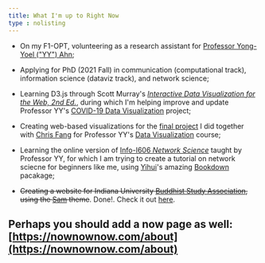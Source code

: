 ```yaml
---
title: What I'm up to Right Now
type : nolisting
---
```

- On my F1-OPT, volunteering as a research assistant for [Professor Yong-Yoel ("YY") Ahn](https://yongyeol.com/);

- Applying for PhD (2021 Fall) in communication (computational track), information science (dataviz track), and network science;

- Learning D3.js through Scott Murray's [*Interactive Data Visualization for the Web, 2nd Ed.*](https://alignedleft.com/work/d3-book-2e), during which I'm helping improve and update Professor YY's [COVID-19 Data Visualization](https://github.com/covid19-data/covid19-data) project;

- Creating web-based visualizations for the [final project](/files/dviz_olympics.pdf/) I did together with [Chris Fang](https://www.linkedin.com/in/chriszihuifang) for Professor YY's [Data Visualization](http://yyahn.com/dviz-course/) course;

- Learning the online version of [Info-I606 *Network Science*](http://yongyeol.com/teaching/2020SP_netsci_syllabus.pdf) taught by Professor YY, for which I am trying to create a tutorial on network sciecne for beginners like me, using [Yihui](https://yihui.org/)'s amazing [Bookdown](https://bookdown.org/yihui/bookdown/) pacakage;

- ~~Creating a website for Indiana University [Buddhist Study Association](https://www.facebook.com/buddhism.iu/), using the [Sam](https://themes.gohugo.io/hugo-theme-sam/) theme~~. Done!. Check it out [here](https://github.com/hongtaoh/bsa).

## Perhaps you should add a now page as well: [https://nownownow.com/about](https://nownownow.com/about)





